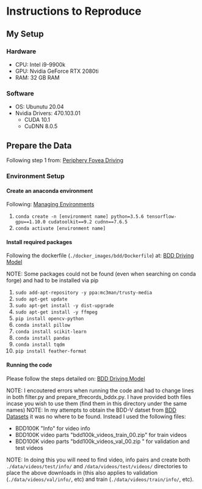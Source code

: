 # Instructions to Reproduce

## My Setup

### Hardware
* CPU: Intel i9-9900k
* GPU: Nvidia GeForce RTX 2080ti
* RAM: 32 GB RAM

### Software
* OS: Ubunutu 20.04
* Nvidia Drivers: 470.103.01
  * CUDA 10.1
  * CuDNN 8.0.5

## Prepare the Data
Following step 1 from: [Periphery Fovea Driving](https://github.com/pascalxia/periphery_fovea_driving)

### Environment Setup

#### Create an anaconda environment
Following: [Managing Environments](https://docs.conda.io/projects/conda/en/latest/user-guide/tasks/manage-environments.html#activating-an-environment)
1. `conda create -n [environment name] python=3.5.6 tensorflow-gpu==1.10.0 cudatoolkit==9.2 cudnn==7.6.5`
2. `conda activate [environment name]`

#### Install required packages
Following the dockerfile (`./docker_images/bdd/Dockerfile`) at: [BDD Driving Model](https://github.com/pascalxia/BDD_Driving_Model-1)

NOTE: Some packages could not be found (even when searching on conda forge) and had to be installed via pip
1. `sudo add-apt-repository -y ppa:mc3man/trusty-media`
2. `sudo apt-get update`
3. `sudo apt-get install -y dist-upgrade`
4. `sudo apt-get install -y ffmpeg`
5. `pip install opencv-python`
6. `conda install pillow`
7. `conda install scikit-learn`
8. `conda install pandas`
9. `conda install tqdm`
10. `pip install feather-format`

#### Running the code
Please follow the steps detailed on: [BDD Driving Model](https://github.com/pascalxia/BDD_Driving_Model-1)

NOTE: I encoutered errors when running the code and had to change lines in both filter.py and prepare_tfrecords_bddx.py. I have provided both files incase you wish to use them (find them in this directory under the same names)
NOTE: In my attempts to obtain the BDD-V datset from [BDD Datasets](https://bdd-data.berkeley.edu/) it was no where to be found. Instead I used the following files:
* BDD100K "Info" for video info
* BDD100K video parts "bdd100k_videos_train_00.zip" for train videos
* BDD100K video parts "bdd100k_videos_val_00.zip " for validation and test videos

NOTE: In doing this you will need to find video, info pairs and create both `./data/videos/test/info/` and `/data/videos/test/videos/` directories to place the above downloads in (this also applies to validation (`./data/videos/val/info/`, etc) and train (`./data/videos/train/info/`, etc).
